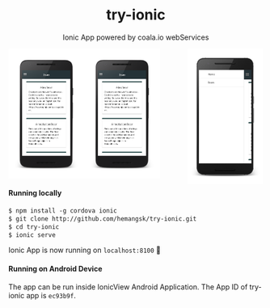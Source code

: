 <p align="center"><h1 align="center">try-ionic</h1></p>
<p align="center">Ionic App powered by coala.io webServices</p>

<img src="screenshots/1.png" width=150 align="left"/>
<img src="screenshots/1.png" width=150 align="center"/>
<img src="screenshots/2.png" width=150 align="right"/>

#### Running locally
```
$ npm install -g cordova ionic
$ git clone http://github.com/hemangsk/try-ionic.git
$ cd try-ionic
$ ionic serve
```

Ionic App is now running on ```localhost:8100``` :tada:

#### Running on Android Device

The app can be run inside IonicView Android Application. The App ID of try-ionic app is ```ec93b9f```.
